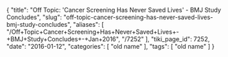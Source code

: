 {
    "title": "Off Topic: 'Cancer Screening Has Never Saved Lives' - BMJ Study Concludes",
    "slug": "off-topic-cancer-screening-has-never-saved-lives-bmj-study-concludes",
    "aliases": [
        "/Off+Topic+Cancer+Screening+Has+Never+Saved+Lives+-+BMJ+Study+Concludes+-+Jan+2016",
        "/7252"
    ],
    "tiki_page_id": 7252,
    "date": "2016-01-12",
    "categories": [
        "old name"
    ],
    "tags": [
        "old name"
    ]
}